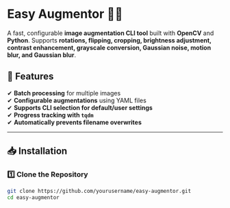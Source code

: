 # Easy Augmentor 📸✨
A fast, configurable **image augmentation CLI tool** built with **OpenCV** and **Python**. Supports **rotations, flipping, cropping, brightness adjustment, contrast enhancement, grayscale conversion, Gaussian noise, motion blur, and Gaussian blur**. 

## 🚀 Features
✔ **Batch processing** for multiple images  
✔ **Configurable augmentations** using YAML files  
✔ **Supports CLI selection for default/user settings**  
✔ **Progress tracking with `tqdm`**  
✔ **Automatically prevents filename overwrites**  

---

## 📥 Installation
### **1️⃣ Clone the Repository**
```bash
git clone https://github.com/yourusername/easy-augmentor.git
cd easy-augmentor
